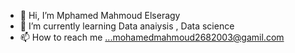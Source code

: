 - 👋 Hi, I’m Mphamed Mahmoud Elseragy
- 🌱 I’m currently learning Data anaiysis , Data science
- 📫 How to reach me ...mohamedmahmoud2682003@gamil.com 
  


